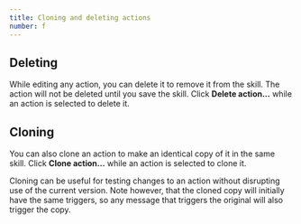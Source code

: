 ```yaml
---
title: Cloning and deleting actions
number: f
---
```


## Deleting

While editing any action, you can delete it to remove it from the skill. The action will not be deleted until you save the skill. Click **Delete action...** while an action is selected to delete it.

## Cloning

You can also clone an action to make an identical copy of it in the same skill. Click **Clone action...** while an action is selected to clone it.

Cloning can be useful for testing changes to an action without disrupting use of the current version. Note however, that the cloned copy will initially have the same triggers, so any message that triggers the original will also trigger the copy.
